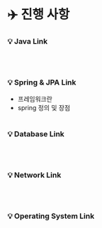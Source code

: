 # ✈️ 진행 사항

### 💡 Java Link

<br><br>
### 💡 Spring & JPA Link
- 프레임워크란
- spring 정의 및 장점
<br><br>
### 💡 Database Link

<br><br>
### 💡 Network Link

<br><br>
### 💡 Operating System Link
